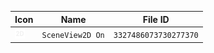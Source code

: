 | Icon | Name | File ID |
| ---  | ---  | ---     |
| ![](SceneView2D%20On.png) | `SceneView2D On` | `3327486073730277370` |
